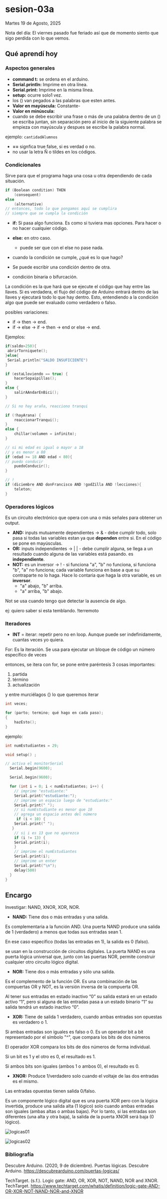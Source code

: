 # sesion-03a

Martes 19 de Agosto, 2025

Nota del día: El viernes pasado fue feriado así que de momento siento que sigo perdida con lo que vemos.

## Qué aprendí hoy

### Aspectos generales

- **command t:** se ordena en el arduino.
- **Serial.println:** Imprime en otra línea.
- **Serial.print:** Imprime en la misma línea.
- **setup:** ocurre solo1 vez.
- los () van pegados a las palabras que esten antes.
- **Valor en mayúscula:** Constante-
- **Valor en minúscula:**
- cuando se debe escribir una frase o más de una palabra dentro de un () se escriba juntan, sin separación pero al inicio de la siguiente palabra se empieza con mayúscula y despues se escribe la palabra normal.

ejemplo: `cantidadAlumnos`

- **==** signfica true false, si es verdad o no.
- no usar la letra Ñ o tildes en los códigos.

### Condicionales

Sirve para que el programa haga una cosa u otra dependiendo de cada situación.

```cpp
if (Boolean condition) THEN
    (consequent)
else
    (alternative)
// entonces, todo lo que pongamos aquí se cumplira
// siempre que se cumpla la condición
```

- **if:** Si pasa algo funciona. Es como si tuviera mas opciones. Para hacer o no hacer cualquier código.
- **else:** en otro caso.
  - puede ser que con el else no pase nada.

- cuando la condición se cumple, ¿qué es lo que hago?
- Se puede escribir una condición dentro de otra.
- condición binaria o bifurcación.

La condición es la que hará que se ejecute el código que hay entre las llaves. Si es verdadera, el flujo del código de Arduino entrará dentro de las llaves y ejecutará todo lo que hay dentro. Esto, entendiendo a la condición algo que puede ser evaluado como verdadero o falso.

posibles variaciones:

- if -> then -> end.
- if -> else -> if -> then -> end or else -> end.

Ejemplos:

```cpp
if(saldo>250){
 abrirTorniquete();
}else{
 Serial.println("SALDO INSUFICIENTE")
} 
```

```cpp
if (estaLloviendo == true) {
    hacerSopaipillas();
}
else {
    salirAAndarEnBici();
}
```

```cpp
// Si no hay araña, reacciono tranqui

if (!hayArana) {
    reaccionarTranqui();
}
else {
    chillar(volumen = infinito);
}
```

```cpp
// si mi edad es igual o mayor a 18
// y es menor a 80
if (edad >= 18 AND edad < 80){
// puedo conducir
    puedoConducir();
}
```

```cpp
// !
if (diciembre AND donFrancisco AND !godZilla AND !lecciones){
    teleton;
}
```

### Operadores lógicos

Es un circuito electrónico que opera con una o más señales para obtener un output.

- **AND:** inputs mutuamente dependientes -> & - debe cumplir todo, solo pasa si todas las variables estan ya que **dependen** entre si. En el código se pone en mayúsculas.
- **OR:** inputs independientes -> | | - debe cumplir alguna, se llega a un resultado cuando alguna de las variables está pasando. es **independiente**.
- **NOT:** es un inversor -> ! - si funciona "a", "b" no funciona, si funciona "b", "a" no funciona; cada variable funciona en base a que su contraparte no lo haga. Hace lo contaria que haga la otra variable, es un **inversor**.
  - "a" abajo, "b" arriba.
  - "a" arriba, "b" abajo.

Not se usa cuando tengo que detectar la ausencia de algo.

ej: quiero saber si esta temblando.
!terremoto  

### Iteradores

- **INT** = iterar: repetir pero no en loop. Aunque puede ser indefinidamente, cuantas veces yo quiera.

For: Es la iteración. Se usa para ejecutar un bloque de código un número específico de veces

entonces, se itera con for, se pone entre paréntesis 3 cosas importantes:

1. partida
2. término
3. actualización

y entre murciélagos {} lo que queremos iterar

```cpp
int veces;

for (parto; termino; qué hago en cada paso);
{
    hazEsto();
} 
```

ejemplo:

```cpp
int numEstudiantes = 29;

void setup() ;

// activa el monitorSerial 
  Serial.begin(9600);

  Serial.begin(9600);

  for (int i = 0; i < numEstudiantes; i++) {
    // imprime "estudiante:"
    Serial.print("estudiante:");
    // imprime un espacio luego de "estudiante:"
    Serial.print(" ");
    // si numEstudiante es menor que 10
    // agrega un espacio antes del número
     if (i < 10) {
    Serial.print(" ");
   }
    // si i es 13 que no aparezca
    if (i != 13) {
    Serial.print(i);
    }
    // imprime el numEstudiantes
    Serial.print(i);
    // imprime un enter
    Serial.print("\n");
    delay(500)
  }
}
```

## Encargo

Investigar: NAND, XNOR, XOR, NOR.

- **NAND:** Tiene dos o más entradas y una salida.

Es complementaria a la función AND. Una puerta NAND produce una salida de 1 (verdadero) a menos que todas sus entradas sean 1.

En ese caso específico (todas las entradas en 1), la salida es 0 (falso).

se usan en la construcción de circuitos digitales. La puerta NAND es una puerta lógica universal que, junto con las puertas NOR, permite construir cualquier otro circuito lógico digital.

- **NOR:** Tiene dos o más entradas y sólo una salida.

Es el complemento de la función OR. Es una combinación de las compuertas OR y NOT, es la versión inversa de la compuerta OR.

Al tener sus entradas en estado inactivo “0” su salida estará en un estado activo “1”, pero si alguna de las entradas pasa a un estado binario “1” su salida tendrá un estado inactivo “0”.

- **XOR:** Tiene de salida 1 verdadero, cuando ambas entradas son opuestas es verdadero o 1.

Si ambas entradas son iguales es falso o 0. Es un operador bit a bit representado por el símbolo "^", que compara los bits de dos números

El operador XOR compara los bits de dos números de forma individual.

Si un bit es 1 y el otro es 0, el resultado es 1.

Si ambos bits son iguales (ambos 1 o ambos 0), el resultado es 0.

- **XNOR:** Produce 1/verdadero solo cuando el voltaje de las dos entradas es el mismo.

Las entradas opuestas tienen salida 0/falso.

Es un componente lógico digital que es una puerta XOR pero con la lógica invertida, produce una salida alta (1 lógico) solo cuando ambas entradas son iguales (ambas altas o ambas bajas). Por lo tanto, si las entradas son diferentes (una alta y otra baja), la salida de la puerta XNOR será baja (0 lógico).

![logicas01](./imagenes/logicas01.png)

![logicas02](./imagenes/logicas02.jpg)

### Bibliografía

Descubre Arduino. (2020, 9 de diciembre). Puertas lógicas. Descubre Arduino. <https://descubrearduino.com/puertas-logicas/>

TechTarget. (s.f.). Logic gate: AND, OR, XOR, NOT, NAND, NOR and XNOR. TechTarget. <https://www.techtarget.com/whatis/definition/logic-gate-AND-OR-XOR-NOT-NAND-NOR-and-XNOR>
